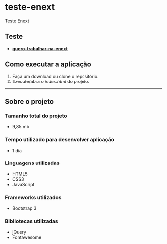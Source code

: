 # teste-enext
Teste Enext

## Teste
* __[quero-trabalhar-na-enext](https://github.com/enextgroup/quero-trabalhar-na-enext)__

## Como executar a aplicação
1. Faça um download ou clone o repositório.
2. Execute/abra o *index.html* do projeto.

---

## Sobre o projeto

### Tamanho total do projeto
* 9,85 mb

### Tempo utilizado para desenvolver aplicação
* 1 dia

### Linguagens utilizadas
* HTML5
* CSS3
* JavaScript

### Frameworks utilizados
* Bootstrap 3

### Bibliotecas utilizadas
* jQuery
* Fontawesome